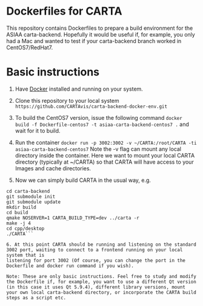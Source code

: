 # Dockerfiles for CARTA

This repository contains Dockerfiles to prepare a build environment for the ASIAA carta-backend. 
Hopefully it would be useful if, for example, you only had a Mac and wanted to test if your carta-backend branch worked in CentOS7/RedHat7.

# Basic instructions
1. Have [Docker](https://www.docker.com) installed and running on your system.

2. Clone this repository to your local system ```https://github.com/CARTAvis/carta-backend-docker-env.git```

3. To build the CentOS7 version, issue the following command ```docker build -f Dockerfile-centos7 -t asiaa-carta-backend-centos7 .``` and wait for it to build.

4. Run the container ```docker run -p 3002:3002 -v ~/CARTA:/root/CARTA -ti asiaa-carta-backend-centos7```
Note the -v flag can mount any local directory inside the container. Here we want to mount your local CARTA directory (typically at ~/CARTA) so that CARTA 
will have access to your Images and cache directories.

5. Now we can simply build CARTA in the usual way, e.g. 
```git clone https://github.com/CARTAvis/carta-backend.git 
cd carta-backend
git submodule init
git submodule update
mkdir build
cd build
qmake NOSERVER=1 CARTA_BUILD_TYPE=dev ../carta -r
make -j 4
cd cpp/desktop
./CARTA```

6. At this point CARTA should be running and listening on the standard 3002 port, waiting to connect to a frontend running on your local system that is 
listening for port 3002 (Of course, you can change the port in the Dockerfile and docker run command if you wish).

Note: These are only basic instructions. Feel free to study and modify the Dockerfile if, for example, you want to use a different Qt version (in this case it uses Qt 5.9.4), different library versions, mount your own local carta-backend directory, or incorporate the CARTA build steps as a script etc.

